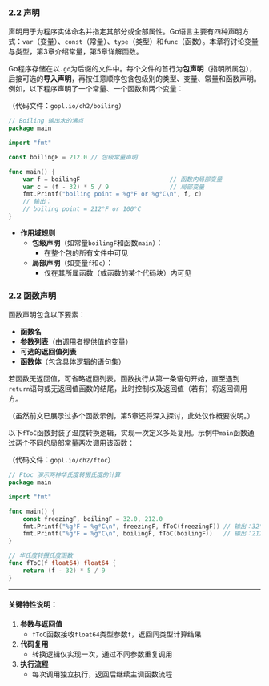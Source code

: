 ### 2.2 声明  
声明用于为程序实体命名并指定其部分或全部属性。Go语言主要有四种声明方式：`var`（变量）、`const`（常量）、`type`（类型）和`func`（函数）。本章将讨论变量与类型，第3章介绍常量，第5章详解函数。  

Go程序存储在以`.go`为后缀的文件中。每个文件的首行为**包声明**（指明所属包），后接可选的**导入声明**，再按任意顺序包含包级别的类型、变量、常量和函数声明。例如，以下程序声明了一个常量、一个函数和两个变量：  

（代码文件：`gopl.io/ch2/boiling`）  
```go
// Boiling 输出水的沸点
package main

import "fmt"

const boilingF = 212.0 // 包级常量声明

func main() {
    var f = boilingF                         // 函数内局部变量
    var c = (f - 32) * 5 / 9                 // 局部变量
    fmt.Printf("boiling point = %g°F or %g°C\n", f, c)
    // 输出：
    // boiling point = 212°F or 100°C
}
```

- **作用域规则**  
  - **包级声明**（如常量`boilingF`和函数`main`）：  
    - 在整个包的所有文件中可见  
  - **局部声明**（如变量`f`和`c`）：  
    - 仅在其所属函数（或函数的某个代码块）内可见  

### 2.2 函数声明  
函数声明包含以下要素：  
- **函数名**  
- **参数列表**（由调用者提供值的变量）  
- **可选的返回值列表**  
- **函数体**（包含具体逻辑的语句集）  

若函数无返回值，可省略返回列表。函数执行从第一条语句开始，直至遇到`return`语句或无返回值函数的结尾，此时控制权及返回值（若有）将返回调用方。  

（虽然前文已展示过多个函数示例，第5章还将深入探讨，此处仅作概要说明。）  

以下`fToC`函数封装了温度转换逻辑，实现一次定义多处复用。示例中`main`函数通过两个不同的局部常量两次调用该函数：  

（代码文件：`gopl.io/ch2/ftoc`）  
```go
// Ftoc 演示两种华氏度转摄氏度的计算
package main

import "fmt"

func main() {
    const freezingF, boilingF = 32.0, 212.0
    fmt.Printf("%g°F = %g°C\n", freezingF, fToC(freezingF)) // 输出：32°F = 0°C
    fmt.Printf("%g°F = %g°C\n", boilingF, fToC(boilingF))   // 输出：212°F = 100°C
}

// 华氏度转摄氏度函数
func fToC(f float64) float64 {
    return (f - 32) * 5 / 9
}
```

---

#### 关键特性说明：  
1. **参数与返回值**  
   - `fToC`函数接收`float64`类型参数`f`，返回同类型计算结果  
2. **代码复用**  
   - 转换逻辑仅实现一次，通过不同参数重复调用  
3. **执行流程**  
   - 每次调用独立执行，返回后继续主调函数流程  

